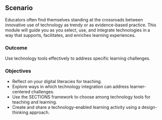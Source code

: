 ## Scenario

Educators often find themselves standing at the crossroads between innovative use of technology as trendy or as evidence-based practice. This module will guide you as you select, use, and integrate technologies in a way that supports, facilitates, and enriches learning experiences.

### Outcome

Use technology tools effectively to address specific learning challenges.

### Objectives

*   Reflect on your digital literacies for teaching.
*   Explore ways in which technology integration can address learner-centered challenges.
*   Use the SECTIONS framework to choose among technology tools for teaching and learning.
*   Create and share a technology-enabled learning activity using a design-thinking approach.
